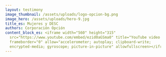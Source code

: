 ```yaml
---
layout: testimony
image_thumbnail: /assets/uploads/logo-opcion-bg.png
image_hero: /assets/uploads/hero-9.jpg
title_es: Mujeres y DESC
authors: Corporación Opción
content_block_es: <iframe width="560" height="315"
  src="https://www.youtube.com/embed/ezid0aGSma0" title="YouTube video player"
  frameborder="0" allow="accelerometer; autoplay; clipboard-write;
  encrypted-media; gyroscope; picture-in-picture" allowfullscreen></iframe>
---
```

